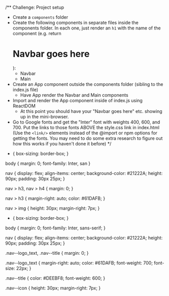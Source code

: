 /\*\*
Challenge: Project setup

- Create a `components` folder
- Create the following components in separate files inside
  the components folder. In each one, just render an `h1`
  with the name of the component (e.g. return <h1>Navbar goes here</h1>):
  - Navbar
  - Main
- Create an App component outside the components folder (sibling to
  the index.js file)
  - Have App render the Navbar and Main components
- Import and render the App component inside of index.js using ReactDOM
  - At this point you should have your "Navbar goes here" etc. showing up
    in the mini-browser.
- Go to Google fonts and get the "Inter" font with weights 400, 600, and 700.
  Put the links to those fonts ABOVE the style.css link in index.html (Use
  the `<link/>` elements instead of the @import or npm options for getting
  the fonts. You may need to do some extra research to figure out how this
  works if you haven't done it before)
  \*/

* {
  box-sizing: border-box;
  }

body {
margin: 0;
font-family: Inter, san
}

nav {
display: flex;
align-items: center;
background-color: #21222A;
height: 90px;
padding: 30px 25px;
}

nav > h3, nav > h4 {
margin: 0;
}

nav > h3 {
margin-right: auto;
color: #61DAFB;
}

nav > img {
height: 30px;
margin-right: 7px;
}

- {
  box-sizing: border-box;
  }

body {
margin: 0;
font-family: Inter, sans-serif;
}

nav {
display: flex;
align-items: center;
background-color: #21222A;
height: 90px;
padding: 30px 25px;
}

.nav--logo_text, .nav--title {
margin: 0;
}

.nav--logo_text {
margin-right: auto;
color: #61DAFB;
font-weight: 700;
font-size: 22px;
}

.nav--title {
color: #DEEBF8;
font-weight: 600;
}

.nav--icon {
height: 30px;
margin-right: 7px;
}
